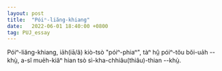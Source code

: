 ```yaml
---
layout: post
title:  "Póiⁿ-liăng-khiang"
date:   2022-06-01 18:40:00 +0800
tag: PUJ_essay
---
```


<section class="PUJ">
Póiⁿ-liăng-khiang, ia̍h(iā/â) kiò-tsò "póiⁿ-phiaⁿ", tàⁿ hṳ̂ póiⁿ-tŏu bŏi-ua̍h --khṳ̀, a-sĭ mue̍h-kiăⁿ hian tsò sì-kha-chhiâu(thiâu)-thian --khṳ̀.
</section>